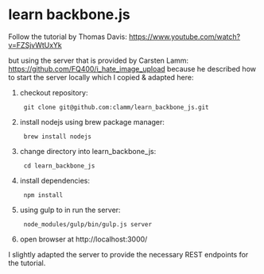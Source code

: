 learn backbone.js
=================

Follow the tutorial by Thomas Davis: https://www.youtube.com/watch?v=FZSjvWtUxYk

but using the server that is provided by Carsten Lamm: https://github.com/FQ400/i_hate_image_upload 
because he described how to start the server locally which I copied & adapted here:

1. checkout repository:

		git clone git@github.com:clamm/learn_backbone_js.git

2. install nodejs using brew package manager:

		brew install nodejs

3. change directory into learn_backbone_js:

		cd learn_backbone_js

4. install dependencies:

		npm install

5. using gulp to in run the server:

		node_modules/gulp/bin/gulp.js server

6. open browser at http://localhost:3000/

		
I slightly adapted the server to provide the necessary REST endpoints for the tutorial.


